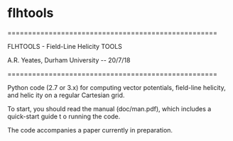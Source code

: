 # flhtools
===================================================

FLHTOOLS - Field-Line Helicity TOOLS

A.R. Yeates, Durham University -- 20/7/18

===================================================

Python code (2.7 or 3.x) for computing vector potentials, field-line helicity, and helic
ity on a regular Cartesian grid.

To start, you should read the manual (doc/man.pdf), which includes a quick-start guide t
o running the code.

The code accompanies a paper currently in preparation.

